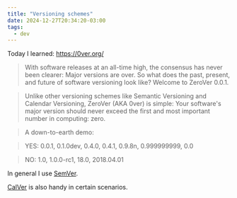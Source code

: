 ```yaml
---
title: "Versioning schemes"
date: 2024-12-27T20:34:20-03:00
tags:
  - dev
---
```


Today I learned: https://0ver.org/

> With software releases at an all-time high, the consensus has never been
> clearer: Major versions are over. So what does the past, present, and future
> of software versioning look like? Welcome to ZeroVer 0.0.1.

> Unlike other versioning schemes like Semantic Versioning and Calendar
> Versioning, ZeroVer (AKA 0ver) is simple: Your software's major version should
> never exceed the first and most important number in computing: zero.

> A down-to-earth demo:

> YES: 0.0.1, 0.1.0dev, 0.4.0, 0.4.1, 0.9.8n, 0.999999999, 0.0

> NO: 1.0, 1.0.0-rc1, 18.0, 2018.04.01

In general I use [SemVer](https://semver.org/).

[CalVer](https://calver.org/) is also handy in certain scenarios.
